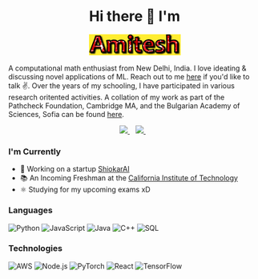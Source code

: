 <h1 align='center'>
  Hi there 👋 I'm
</h1>

<p align = 'center'>
  <a href = "https://www.amiteshpandey.me/">
    <img src = "https://github.com/Amitesh2624/Amitesh2624/blob/f4d809af4cb3cdb16b4a0463d5384a086a106d94/profile.gif" />
  </a>
</p>

A computational math enthusiast from New Delhi, India. I love ideating & discussing novel applications of ML. Reach out to me [here](https://amiteshpandey.me/contact) if you'd like to talk ✌️. Over the years of my schooling, I have participated in various research oritented activities. A collation of my work as part of the Pathcheck Foundation, Cambridge MA, and the Bulgarian Academy of Sciences, Sofia can be found [here](https://scholar.google.com/citations?user=HaiAgVAAAAAJ&hl=en).


<p align='center'>
  
  <a href="https://www.linkedin.com/in/amitesh-anand-pandey/">
    <img src="https://img.shields.io/badge/linkedin-%230077B5.svg?&style=for-the-badge&logo=linkedin&logoColor=white" />
  </a>&nbsp;&nbsp;
  <a href="https://reddit.com/u/physicsurfer">
    <img src="https://img.shields.io/badge/Reddit-FF4500?style=for-the-badge&logo=reddit&logoColor=white" />        
  </a>&nbsp;&nbsp;
  
</p>


### I'm Currently

- 📱  Working on a startup [ShiokarAI](https://shiokarai.tech)
- 📚 An Incoming Freshman at the [California Institute of Technology](https://caltech.edu) 
- ⚛️ Studying for my upcoming exams xD 
### Languages

![Python](https://img.shields.io/badge/-Python-000?&logo=Python)
![JavaScript](https://img.shields.io/badge/-JavaScript-000?&logo=JavaScript)
![Java](https://img.shields.io/badge/-Java-000?&logo=Java&logoColor=007396)
![C++](https://img.shields.io/badge/-C++-000?&logo=c%2b%2b&logoColor=00599C)
![SQL](https://img.shields.io/badge/-SQL-000?&logo=MySQL)

### Technologies

![AWS](https://img.shields.io/badge/-AWS-000?&logo=Amazon-AWS&logoColor=F90)
![Node.js](https://img.shields.io/badge/-Node.js-000?&logo=node.js)
![PyTorch](https://img.shields.io/badge/-PyTorch-000?&logo=PyTorch)
![React](https://img.shields.io/badge/-React-000?&logo=React)
![TensorFlow](https://img.shields.io/badge/-TensorFlow-000?&logo=TensorFlow)
